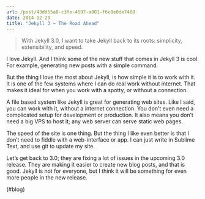 ```yaml
---
url: /post/43dd55a8-c3fe-4597-a001-f6c8e0de7488
date: 2014-12-29
title: "Jekyll 3 — The Road Ahead"
---
```


> With Jekyll 3.0, I want to take Jekyll back to its roots: simplicity, extensibility, and speed. 



I love Jekyll. And I think some of the new stuff that comes in Jekyll 3 is cool. For example, generating new posts with a simple command.



But the thing I love the most about Jekyll, is how simple it is to work with it. It is one of the few systems where I can do real work without internet. That makes it ideal for when you work with a spotty, or without a connection.



A file based system like Jekyll is great for generating web sites. Like I said, you can work with it, without a internet connection. You don&#8217;t even need a complicated setup for development or production. It also means you don&#8217;t need a big VPS to host it; any web server can serve static web pages.



The speed of the site is one thing. But the thing I like even better is that I don&#8217;t need to fiddle with a web-interface or app. I can just write in Sublime Text, and use git to update my site.



Let&#8217;s get back to 3.0; they are fixing a lot of issues in the upcoming 3.0 release. They are making it easier to create new blog posts, and that is good. Jekyll is not for everyone, but I think it will be something for even more people in the new release.



(#blog)